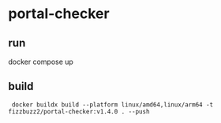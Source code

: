 # portal-checker

## run

docker compose up

## build

```shell
 docker buildx build --platform linux/amd64,linux/arm64 -t fizzbuzz2/portal-checker:v1.4.0 . --push
 ```
